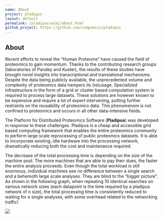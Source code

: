 ```yaml
---
name: About
project: pladipus
layout: default
permalink: /pladipus/wiki/about.html
github_project: https://github.com/compomics/pladipus
---
```


## About

Recent efforts to reveal the “Human Proteome” have caused the field of proteomics to gain momentum. Thanks to the contributing research groups (laboratories of Pandey and Kuster), the results of these studies have brought novel insights into transcriptional and translational mechanisms. Despite the data being publicly available, the unprecedented volume and complexity of proteomics data hampers its (re)usage. Specialized infrastructure in the form of a grid or cluster based computation system is required to process large datasets. These solutions are however known to be expensive and require a lot of expert intervening, putting further restraints on the reusability of proteomics data. This phenomenom is not confined to proteomics and occurs in all other data-intensive fields.

The Platform for Distributed Proteomics Software (**Pladipus**) was developed in response to these challenges. Pladipus is a cheap and accessible grid based computing framework that enables the entire proteomics community to perform large scale reprocessing of public proteomics datasets. It is able to incorporate existing, idle hardware into the processing network, dramatically reducing both the cost and maintenance required. 

The decrease of the total processing time is depending on the size of the machine pool. The more machines that are able to pay their dues, the faster the entire analysis proceeds. Even though the total workload is still enormous, individual machines see no difference between a single search and a behemoth large scale analyses. They are blind to the "bigger picture". As shown in the following graph, when repeating 10 identical searches on various network sizes (each datapoint is the time required by a pladipus network of n size), the total processing time is consistently reduced to waiting for a single analyses, with some overhead related to the networking traffic!

<img src="https://github.com/compomics/pladipus/wiki/Pladipus_Wall_Time.png">
